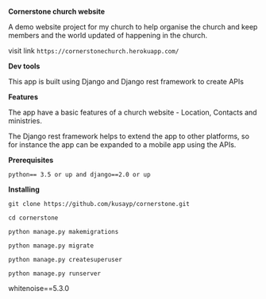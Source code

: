 **Cornerstone church website**

A demo website project for my church to help organise the church and keep members and the world updated of happening in the church.

visit link `https://cornerstonechurch.herokuapp.com/`

**Dev tools**

This app is built using Django and Django rest framework to create APIs

**Features**

The app have a basic features of a church website - Location, Contacts and ministries.

The Django rest framework helps to extend the app to other platforms, so for instance the app can be expanded to a mobile app using the APIs.

**Prerequisites**

`python== 3.5 or up and django==2.0 or up`

**Installing**

`git clone https://github.com/kusayp/cornerstone.git`

`cd cornerstone`

`python manage.py makemigrations`

`python manage.py migrate`

`python manage.py createsuperuser`

`python manage.py runserver`

whitenoise==5.3.0
